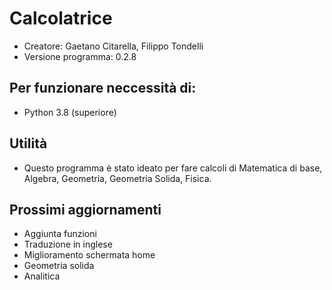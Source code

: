 # Calcolatrice
- Creatore: Gaetano Citarella, Filippo Tondelli
- Versione programma: 0.2.8
## Per funzionare neccessità di:
- Python 3.8 (superiore)
## Utilità
- Questo programma è stato ideato per fare calcoli di Matematica di base, Algebra, Geometria, Geometria Solida, Fisica.
## Prossimi aggiornamenti
- Aggiunta funzioni
- Traduzione in inglese
- Miglioramento schermata home
- Geometria solida
- Analitica
